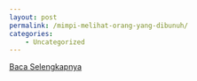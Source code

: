 ```yaml
---
layout: post
permalink: /mimpi-melihat-orang-yang-dibunuh/
categories:
    - Uncategorized
---
```


[Baca Selengkapnya](/06)